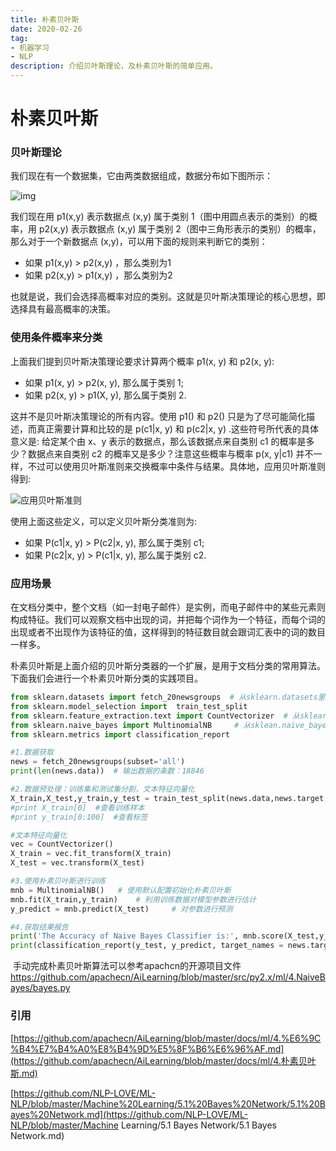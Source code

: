 ```yaml
---
title: 朴素贝叶斯
date: 2020-02-26
tag: 
- 机器学习
- NLP
description: 介绍贝叶斯理论，及朴素贝叶斯的简单应用。
---
```




# 朴素贝叶斯

### 贝叶斯理论

我们现在有一个数据集，它由两类数据组成，数据分布如下图所示：

![img](https://camo.githubusercontent.com/76e018f0b6199d1bfcad8fad82aaf857bb4d73c8/687474703a2f2f646174612e617061636865636e2e6f72672f696d672f41694c6561726e696e672f6d6c2f342e4e61697665426179657369616e2f2545362539432542342545372542342541302545382542342539442545352538462542362545362539362541462545372541342542412545342542452538422545362539352542302545362538442541452545352538382538362545352542382538332e706e67)

我们现在用 p1(x,y) 表示数据点 (x,y) 属于类别 1（图中用圆点表示的类别）的概率，用 p2(x,y) 表示数据点 (x,y) 属于类别 2（图中三角形表示的类别）的概率，那么对于一个新数据点 (x,y)，可以用下面的规则来判断它的类别：

- 如果 p1(x,y) > p2(x,y) ，那么类别为1
- 如果 p2(x,y) > p1(x,y) ，那么类别为2

也就是说，我们会选择高概率对应的类别。这就是贝叶斯决策理论的核心思想，即选择具有最高概率的决策。

### 使用条件概率来分类

上面我们提到贝叶斯决策理论要求计算两个概率 p1(x, y) 和 p2(x, y):

- 如果 p1(x, y) > p2(x, y), 那么属于类别 1;
- 如果 p2(x, y) > p1(X, y), 那么属于类别 2.

这并不是贝叶斯决策理论的所有内容。使用 p1() 和 p2() 只是为了尽可能简化描述，而真正需要计算和比较的是 p(c1|x, y) 和 p(c2|x, y) .这些符号所代表的具体意义是: 给定某个由 x、y 表示的数据点，那么该数据点来自类别 c1 的概率是多少？数据点来自类别 c2 的概率又是多少？注意这些概率与概率 p(x, y|c1) 并不一样，不过可以使用贝叶斯准则来交换概率中条件与结果。具体地，应用贝叶斯准则得到:

![应用贝叶斯准则](https://camo.githubusercontent.com/2de167d9e9c350d1c3519f658cccff659129097d/687474703a2f2f646174612e617061636865636e2e6f72672f696d672f41694c6561726e696e672f6d6c2f342e4e61697665426179657369616e2f4e425f352e706e67)

使用上面这些定义，可以定义贝叶斯分类准则为:

- 如果 P(c1|x, y) > P(c2|x, y), 那么属于类别 c1;
- 如果 P(c2|x, y) > P(c1|x, y), 那么属于类别 c2.

### 应用场景

​		在文档分类中，整个文档（如一封电子邮件）是实例，而电子邮件中的某些元素则构成特征。我们可以观察文档中出现的词，并把每个词作为一个特征，而每个词的出现或者不出现作为该特征的值，这样得到的特征数目就会跟词汇表中的词的数目一样多。

​		朴素贝叶斯是上面介绍的贝叶斯分类器的一个扩展，是用于文档分类的常用算法。下面我们会进行一个朴素贝叶斯分类的实践项目。

```python
from sklearn.datasets import fetch_20newsgroups  # 从sklearn.datasets里导入新闻数据抓取器 fetch_20newsgroups
from sklearn.model_selection import  train_test_split
from sklearn.feature_extraction.text import CountVectorizer  # 从sklearn.feature_extraction.text里导入文本特征向量化模块
from sklearn.naive_bayes import MultinomialNB     # 从sklean.naive_bayes里导入朴素贝叶斯模型
from sklearn.metrics import classification_report

#1.数据获取
news = fetch_20newsgroups(subset='all')
print(len(news.data))  # 输出数据的条数：18846

#2.数据预处理：训练集和测试集分割，文本特征向量化
X_train,X_test,y_train,y_test = train_test_split(news.data,news.target,test_size=0.25,random_state=33) # 随机采样25%的数据样本作为测试集
#print X_train[0]  #查看训练样本
#print y_train[0:100]  #查看标签

#文本特征向量化
vec = CountVectorizer()
X_train = vec.fit_transform(X_train)
X_test = vec.transform(X_test)

#3.使用朴素贝叶斯进行训练
mnb = MultinomialNB()   # 使用默认配置初始化朴素贝叶斯
mnb.fit(X_train,y_train)    # 利用训练数据对模型参数进行估计
y_predict = mnb.predict(X_test)     # 对参数进行预测

#4.获取结果报告
print('The Accuracy of Naive Bayes Classifier is:', mnb.score(X_test,y_test))
print(classification_report(y_test, y_predict, target_names = news.target_names))
```

​		手动完成朴素贝叶斯算法可以参考apachcn的开源项目文件  https://github.com/apachecn/AiLearning/blob/master/src/py2.x/ml/4.NaiveBayes/bayes.py



### 引用

[https://github.com/apachecn/AiLearning/blob/master/docs/ml/4.%E6%9C%B4%E7%B4%A0%E8%B4%9D%E5%8F%B6%E6%96%AF.md](https://github.com/apachecn/AiLearning/blob/master/docs/ml/4.朴素贝叶斯.md)

[https://github.com/NLP-LOVE/ML-NLP/blob/master/Machine%20Learning/5.1%20Bayes%20Network/5.1%20Bayes%20Network.md](https://github.com/NLP-LOVE/ML-NLP/blob/master/Machine Learning/5.1 Bayes Network/5.1 Bayes Network.md)



